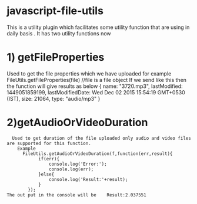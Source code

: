 # javascript-file-utils
This is a utility plugin which facilitates some utility function that are using in daily basis .
It has two utility functions now 

# 1) getFileProperties 
  Used to get the file properties which we have uploaded for example 
        FileUtils.getFileProperties(file)           //file is a file object 
        If we send like this then the function will give results as below 
          {
            name: "3720.mp3",
            lastModified: 1449051859199, 
            lastModifiedDate: Wed Dec 02 2015 15:54:19 GMT+0530 (IST), 
            size: 21064, type: "audio/mp3"
          }

# 2)getAudioOrVideoDuration
      Used to get duration of the file uploaded only audio and video files are supported for this function.
        Example 
          FileUtils.getAudioOrVideoDuration(f,function(err,result){
		        if(err){
			        console.log('Error:');
			        console.log(err);
		        }else{
			        console.log('Result:'+result);
		        }
	        });
	The out put in the console will be    Result:2.037551
